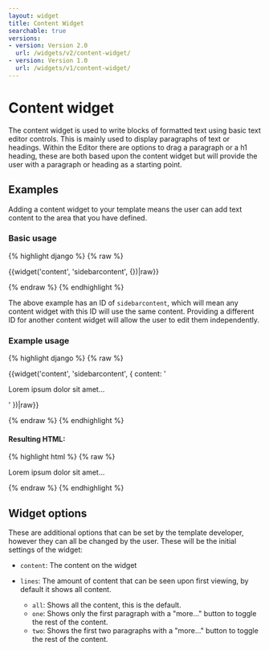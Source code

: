 ```yaml
---
layout: widget
title: Content Widget
searchable: true
versions:
- version: Version 2.0
  url: /widgets/v2/content-widget/
- version: Version 1.0
  url: /widgets/v1/content-widget/
---
```


# Content widget

The content widget is used to write blocks of formatted text using basic text editor controls. This is mainly used to display paragraphs of text or headings. Within the Editor there are options to drag a paragraph or a h1 heading, these are both based upon the content widget but will provide the user with a paragraph or heading as a starting point.

## Examples

Adding a content widget to your template means the user can add text content to the area that you have defined.

### Basic usage

{% highlight django %}
{% raw %}

  {{widget('content', 'sidebarcontent', {})|raw}}

{% endraw %}
{% endhighlight %}

The above example has an ID of ```sidebarcontent```, which will mean any content widget with this ID will use the same content. Providing a different ID for another content widget will allow the user to edit them independently.

### Example usage

{% highlight django %}
{% raw %}

{{widget('content', 'sidebarcontent', {
  content: '<p>Lorem ipsum dolor sit amet...</p>'
})|raw}}

{% endraw %}
{% endhighlight %}

#### Resulting HTML:

{% highlight html %}
{% raw %}

<div id="page-zones__template-widgets__contentwidget" data-name="content" class="widget  widget--template-widget">
  <div class="bk-content  content  widget__content  js-text-content">
    <p>Lorem ipsum dolor sit amet...</p>
  </div>
</div>

{% endraw %}
{% endhighlight %}

## Widget options

These are additional options that can be set by the template developer, however they can all be changed by the user. These will be the initial settings of the widget:

* ```content```: The content on the widget

* ```lines```: The amount of content that can be seen upon first viewing, by default it shows all content.
  * ```all```: Shows all the content, this is the default.
  * ```one```: Shows only the first paragraph with a "more..." button to toggle the rest of the content.
  * ```two```: Shows the first two paragraphs with a "more..." button to toggle the rest of the content.
